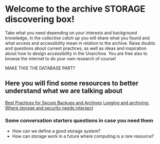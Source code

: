 # Welcome to the archive STORAGE discovering box!

Take what you need depending on your interests and background knowledge, in the <i>collective catch up</i> you will share what you found and what access and accessibility mean in relation to the archive. Raise doubts and questions about current practices, as well as ideas and inspiration about how to design accessibility in the Unarchive.
You are free also to browse the internet to do your own research of course!

MAKE THIS THE DATABASE PART?

## Here you will find some resources to better understand what we are talking about

[Best Practices for Secure Backups and Archives](https://www.mimecast.com/blog/best-practices-for-secure-backups-and-archives/) 
[Logging and archiving: Where storage and security needs intersect](https://www.computerworld.com/article/2564623/logging-and-archiving--where-storage-and-security-needs-intersect.html)

### Some conversation starters questions in case you need them

* How can we define a good storage system?
* How can storage work in a future where computing is a rare resource?


